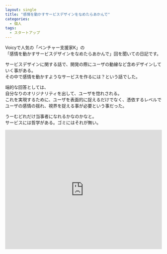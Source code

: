 ```yaml
---
layout: single
title: "感情を動かすサービスデザインをなめたらあかんで"
categories:
  - 個人
tags:
  - スタートアップ
---
```


Voicyで人気の「ベンチャー支援家K」の  
「感情を動かすサービスデザインをなめたらあかんで」回を聞いての日記です。

サービスデザインに関する話で、開発の際にユーザの動線など含めデザインしていく事がある。  
その中で感情を動かすようなサービスを作るには？という話でした。  

端的な回答としては、  
自分なりのオリジナリティを出して、ユーザを惚れされる。  
これを実現するために、ユーザを表面的に捉えるだけでなく、憑依するレベルでユーザの感情の揺れ、視界を捉える事が必要という事だった。  

うーむどれだけ当事者になれるかなのかなと。  
サービスには哲学がある。ゴミにはそれが無い。  

<iframe src="https://voicy.jp/embed/channel/32/71995" width="100%" height="385" frameborder="0" scrolling="no" style="overflow:hidden"></iframe>